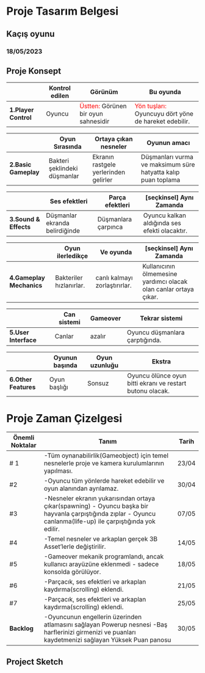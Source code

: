 # Proje Tasarım Belgesi

## Kaçış oyunu
### <font>18/05/2023</font>

## Proje Konsept

|| Kontrol edilen | Görünüm | Bu oyunda |
|-| ---------- | ------------ | ------------ |
|**1.Player Control**| <font color="red"></font>Oyuncu | <font color="red">Üstten:</font> Görünen bir oyun sahnesidir  | <font color="red">Yön tuşları:</font> Oyuncuyu dört yöne de hareket edebilir. |



|| Oyun Sırasında | Ortaya çıkan nesneler | Oyunun amacı |
|-| ---------- | ------------ | ------------ |
|**2.Basic Gameplay**| Bakteri şeklindeki düşmanlar | Ekranın rastgele yerlerinden gelirler | Düşmanları vurma ve maksimum süre hatyatta kalıp puan toplama |



|| Ses efektleri | Parça efektleri | [seçkinsel] Aynı Zamanda |
|-| ---------- | ------------ | ------------ |
|**3.Sound & Effects**| Düşmanlar ekranda belirdiğinde| Düşmanlara çarpınca | Oyuncu kalkan aldığında ses efekti olacaktır. |



|| Oyun ilerledikçe | Ve oyunda | [seçkinsel] Aynı Zamanda |
|-| ---------- | ------------ | ------------ |
|**4.Gameplay Mechanics**| Bakteriler hızlanırlar.| canlı kalmayı zorlaştırırlar. | Kullanıcının ölmemesine yardımcı olacak olan canlar ortaya çıkar. |



|| Can sistemi | Gameover | Tekrar sistemi |
|-| ---------- | ------------ | ------------ |
|**5.User Interface**| Canlar | azalır | Oyuncu düşmanlara çarptığında. |


|| Oyunun başında | Oyun uzunluğu | Ekstra |
|-| ---------- | ------------ | ------------ |
|**6.Other Features**| Oyun  başlığı  | Sonsuz | Oyuncu ölünce oyun bitti ekranı ve restart butonu olacak. |



# Proje Zaman Çizelgesi

| Önemli Noktalar | Tanım | Tarih |
|---------------- | ----- | ----- |
|# 1 | -Tüm oynanabilirlik(Gameobject) için temel nesnelerle proje ve kamera kurulumlarının yapılması. | 23/04 |
|#2  | -Oyuncu tüm yönlerde hareket edebilir ve oyun alanından ayrılamaz. | 30/04 | 
|#3  | -Nesneler ekranın yukarısından ortaya çıkar(spawning) - Oyuncu başka bir hayvanla çarpıştığında zıplar - Oyuncu canlanma(life-up) ile çarpıştığında yok edilir.| 07/05 |
|#4  | -Temel nesneler ve arkaplan gerçek 3B Asset’lerle değiştirilir.| 14/05 |
|#5  | -Gameover mekanik programlandı, ancak kullanıcı arayüzüne eklenmedi - sadece konsolda görülüyor.| 18/05 |
|#6  | -Parçacık, ses efektleri ve arkaplan kaydırma(scrolling) eklendi.| 21/05 |
|#7  | -Parçacık, ses efektleri ve arkaplan kaydırma(scrolling) eklendi.| 25/05 |
|**Backlog**  | -Oyuncunun engellerin üzerinden atlamasını sağlayan Powerup nesnesi -Baş harflerinizi girmenizi ve puanları kaydetmenizi sağlayan Yüksek Puan panosu| 30/05 |


## Project Sketch


